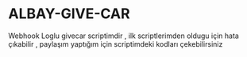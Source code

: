 # ALBAY-GIVE-CAR
Webhook Loglu givecar scriptimdir , ilk scriptlerimden oldugu için hata çıkabilir , paylaşım yaptığım için scriptimdeki kodları çekebilirsiniz
